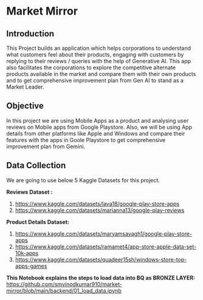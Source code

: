 # Market Mirror

## Introduction

This Project builds an application which helps corporations to understand what customers feel about their products, engaging with customers by replying to their reviews / queries with the help of Generative AI. This app also facilitates the corporations to explore the competitive alternate products available in the market and compare them with their own products and to get comprehensive improvement plan from Gen AI to stand as a Market Leader.

## Objective

In this project we are using Mobile Apps as a product and analysing user reviews on Mobile apps from Google Playstore. Also, we will be using App details from other platforms like Apple and Windows and compare their features with the apps in Goole Playstore to get comprehensive improvement plan from Gemini.

## Data Collection

We are going to use below 5 Kaggle Datasets for this project.

**Reviews Dataset :**
1. https://www.kaggle.com/datasets/lava18/google-play-store-apps
2. https://www.kaggle.com/datasets/marianna13/google-play-reviews

**Product Details Dataset:**
1. https://www.kaggle.com/datasets/maryamsayagh1/google-play-store-apps
2. https://www.kaggle.com/datasets/ramamet4/app-store-apple-data-set-10k-apps
3. https://www.kaggle.com/datasets/quadeer15sh/windows-store-top-apps-games

**This Notebook explains the steps to load data into BQ as BRONZE LAYER:**
https://github.com/smvinodkumar910/market-mirror/blob/main/backend/01_load_data.ipynb


